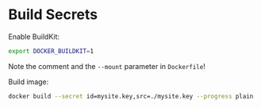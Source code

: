 # Build Secrets

Enable BuildKit:

```bash
export DOCKER_BUILDKIT=1
```

Note the comment and the `--mount` parameter in `Dockerfile`!

Build image:

```bash
docker build --secret id=mysite.key,src=./mysite.key --progress plain .
```

